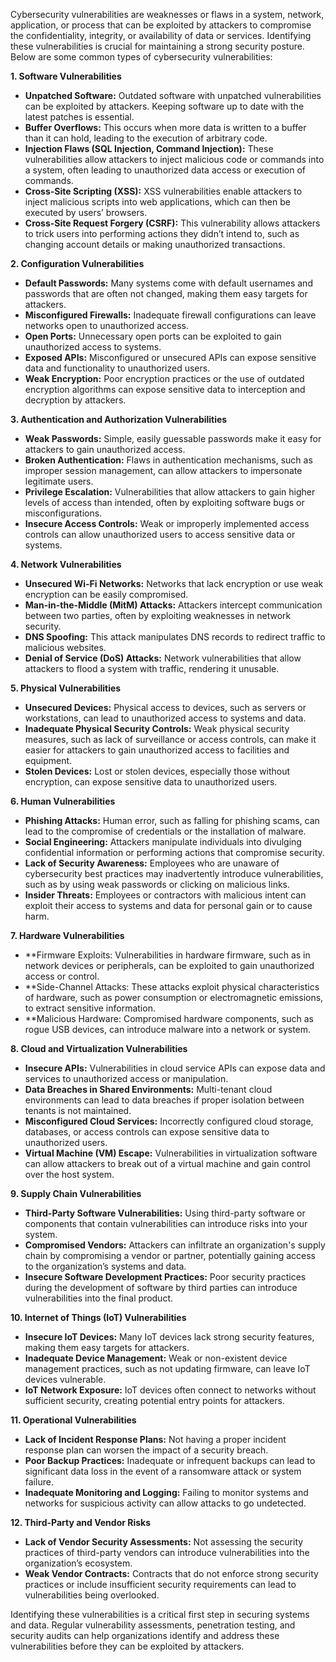 Cybersecurity vulnerabilities are weaknesses or flaws in a system, network, application, or process that can be exploited by attackers to compromise the confidentiality, integrity, or availability of data or services. Identifying these vulnerabilities is crucial for maintaining a strong security posture. Below are some common types of cybersecurity vulnerabilities:

<b> 1. Software Vulnerabilities </b>
* **Unpatched Software:** Outdated software with unpatched vulnerabilities can be exploited by attackers. Keeping software up to date with the latest patches is essential.
* **Buffer Overflows:** This occurs when more data is written to a buffer than it can hold, leading to the execution of arbitrary code.
* **Injection Flaws (SQL Injection, Command Injection):** These vulnerabilities allow attackers to inject malicious code or commands into a system, often leading to unauthorized data access or execution of commands.
* **Cross-Site Scripting (XSS):** XSS vulnerabilities enable attackers to inject malicious scripts into web applications, which can then be executed by users’ browsers.
* **Cross-Site Request Forgery (CSRF):** This vulnerability allows attackers to trick users into performing actions they didn’t intend to, such as changing account details or making unauthorized transactions.

<b>  2. Configuration Vulnerabilities </b>
* **Default Passwords:** Many systems come with default usernames and passwords that are often not changed, making them easy targets for attackers.
* **Misconfigured Firewalls:** Inadequate firewall configurations can leave networks open to unauthorized access.
* **Open Ports:** Unnecessary open ports can be exploited to gain unauthorized access to systems.
* **Exposed APIs:** Misconfigured or unsecured APIs can expose sensitive data and functionality to unauthorized users.
* **Weak Encryption:** Poor encryption practices or the use of outdated encryption algorithms can expose sensitive data to interception and decryption by attackers.

<b>  3. Authentication and Authorization Vulnerabilities </b>
* **Weak Passwords:** Simple, easily guessable passwords make it easy for attackers to gain unauthorized access.
* **Broken Authentication:** Flaws in authentication mechanisms, such as improper session management, can allow attackers to impersonate legitimate users.
* **Privilege Escalation:** Vulnerabilities that allow attackers to gain higher levels of access than intended, often by exploiting software bugs or misconfigurations.
* **Insecure Access Controls:** Weak or improperly implemented access controls can allow unauthorized users to access sensitive data or systems.

<b>  4. Network Vulnerabilities </b>
* **Unsecured Wi-Fi Networks:** Networks that lack encryption or use weak encryption can be easily compromised.
* **Man-in-the-Middle (MitM) Attacks:** Attackers intercept communication between two parties, often by exploiting weaknesses in network security.
* **DNS Spoofing:** This attack manipulates DNS records to redirect traffic to malicious websites.
* **Denial of Service (DoS) Attacks:** Network vulnerabilities that allow attackers to flood a system with traffic, rendering it unusable.

<b>  5. Physical Vulnerabilities </b>
* **Unsecured Devices:** Physical access to devices, such as servers or workstations, can lead to unauthorized access to systems and data.
* **Inadequate Physical Security Controls:** Weak physical security measures, such as lack of surveillance or access controls, can make it easier for attackers to gain unauthorized access to facilities and equipment.
* **Stolen Devices:** Lost or stolen devices, especially those without encryption, can expose sensitive data to unauthorized users.

<b>  6. Human Vulnerabilities </b>
* **Phishing Attacks:** Human error, such as falling for phishing scams, can lead to the compromise of credentials or the installation of malware.
* **Social Engineering:** Attackers manipulate individuals into divulging confidential information or performing actions that compromise security.
* **Lack of Security Awareness:** Employees who are unaware of cybersecurity best practices may inadvertently introduce vulnerabilities, such as by using weak passwords or clicking on malicious links.
* **Insider Threats:** Employees or contractors with malicious intent can exploit their access to systems and data for personal gain or to cause harm.

<b>  7. Hardware Vulnerabilities </b>
* **Firmware Exploits: Vulnerabilities in hardware firmware, such as in network devices or peripherals, can be exploited to gain unauthorized access or control.
* **Side-Channel Attacks: These attacks exploit physical characteristics of hardware, such as power consumption or electromagnetic emissions, to extract sensitive information.
* **Malicious Hardware: Compromised hardware components, such as rogue USB devices, can introduce malware into a network or system.

<b>  8. Cloud and Virtualization Vulnerabilities </b>
* **Insecure APIs:** Vulnerabilities in cloud service APIs can expose data and services to unauthorized access or manipulation.
* **Data Breaches in Shared Environments:** Multi-tenant cloud environments can lead to data breaches if proper isolation between tenants is not maintained.
* **Misconfigured Cloud Services:** Incorrectly configured cloud storage, databases, or access controls can expose sensitive data to unauthorized users.
* **Virtual Machine (VM) Escape:** Vulnerabilities in virtualization software can allow attackers to break out of a virtual machine and gain control over the host system.

<b>  9. Supply Chain Vulnerabilities </b>
* **Third-Party Software Vulnerabilities:** Using third-party software or components that contain vulnerabilities can introduce risks into your system.
* **Compromised Vendors:** Attackers can infiltrate an organization's supply chain by compromising a vendor or partner, potentially gaining access to the organization’s systems and data.
* **Insecure Software Development Practices:** Poor security practices during the development of software by third parties can introduce vulnerabilities into the final product.

<b>  10. Internet of Things (IoT) Vulnerabilities </b>
* **Insecure IoT Devices:** Many IoT devices lack strong security features, making them easy targets for attackers.
* **Inadequate Device Management:** Weak or non-existent device management practices, such as not updating firmware, can leave IoT devices vulnerable.
* **IoT Network Exposure:** IoT devices often connect to networks without sufficient security, creating potential entry points for attackers.

<b>  11. Operational Vulnerabilities </b>
* **Lack of Incident Response Plans:** Not having a proper incident response plan can worsen the impact of a security breach.
* **Poor Backup Practices:** Inadequate or infrequent backups can lead to significant data loss in the event of a ransomware attack or system failure.
* **Inadequate Monitoring and Logging:** Failing to monitor systems and networks for suspicious activity can allow attacks to go undetected.

<b>  12. Third-Party and Vendor Risks </b>
* **Lack of Vendor Security Assessments:** Not assessing the security practices of third-party vendors can introduce vulnerabilities into the organization’s ecosystem.
* **Weak Vendor Contracts:** Contracts that do not enforce strong security practices or include insufficient security requirements can lead to vulnerabilities being overlooked.

Identifying these vulnerabilities is a critical first step in securing systems and data. Regular vulnerability assessments, penetration testing, and security audits can help organizations identify and address these vulnerabilities before they can be exploited by attackers.






